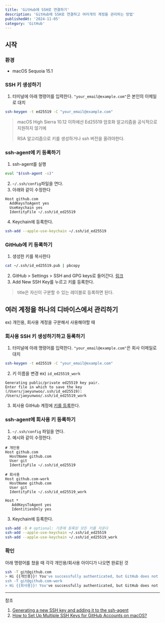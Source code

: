 ```yaml
---
title: 'GitHub에 SSH로 연결하기'
description: 'GitHub에 SSH로 연결하고 여러개의 계정을 관리하는 방법'
publishedAt: '2024-11-05'
category: 'GitHub'
---
```


## 시작

### 환경
- macOS Sequoia 15.1

### SSH 키 생성하기
1. 터미널에 아래 명령어를 입력한다. `"your_email@example.com"`은 본인의 이메일로 대치
```sh
ssh-keygen -t ed25519 -C "your_email@example.com"
```
> macOS High Sierra 10.12 이하에선 Ed25519 암호화 알고리즘을 공식적으로 지원하지 않기에
> 
> RSA 알고리즘으로 키를 생성하거나 ssh 버전을 올려야한다.

### ssh-agent에 키 등록하기
1. ssh-agent를 실행
```sh
eval "$(ssh-agent -s)"
```
2. `~/.ssh/config`파일을 연다.
3. 아래와 같이 수정한다
```
Host github.com
  AddKeysToAgent yes
  UseKeychain yes
  IdentityFile ~/.ssh/id_ed25519
```
4. Keychain에 등록한다.
```sh
ssh-add --apple-use-keychain ~/.ssh/id_ed25519
```

### GitHub에 키 등록하기
1. 생성한 키를 복사한다
```sh
cat ~/.ssh/id_ed25519.pub | pbcopy
```
2. GitHub > Settings > SSH and GPG keys로 들어간다. [링크](https://github.com/settings/keys)
3. Add New SSH Key를 누르고 키를 등록한다.
> title은 자신이 구분할 수 있는 레이블로 등록하면 된다.

## 여러 계정을 하나의 디바이스에서 관리하기
ex) 개인용, 회사용 계정을 구분해서 사용해야할 때

### 회사용 SSH 키 생성하기하고 등록하기
1. 터미널에 아래 명령어를 입력한다. `"your_email@example.com"`은 회사 이메일로 대치
```sh
ssh-keygen -t ed25519 -C "your_email@example.com"
```
2. 키 이름을 변경 ex) `id_ed25519_work`
```
Generating public/private ed25519 key pair.
Enter file in which to save the key (/Users/jaeyunwoo/.ssh/id_ed25519):
/Users/jaeyunwoo/.ssh/id_ed25519_work
```
3. 회사용 GitHub 계정에 [키를 등록](#github에-키-등록하기)한다.

### ssh-agent에 회사용 키 등록하기
1. `~/.ssh/config` 파일을 연다.
2. 예시와 같이 수정한다.
```
# 개인용
Host github.com
  HostName github.com
  User git
  IdentityFile ~/.ssh/id_ed25519

# 회사용
Host github.com-work
  HostName github.com
  User git
  IdentityFile ~/.ssh/id_ed25519_work

Host *
   AddKeysToAgent yes
   IdentitiesOnly yes
```
3. Keychain에 등록한다.
```sh
ssh-add -D # optional: 기존에 등록된 모든 키를 지운다
ssh-add --apple-use-keychain ~/.ssh/id_ed25519
ssh-add --apple-use-keychain ~/.ssh/id_ed25519_work
```

### 확인
아래 명령어를 쳤을 때 각각 개인용/회사용 아이디가 나오면 완료된 것
```sh
ssh -T git@github.com
> Hi {{개인용}}! You've successfully authenticated, but GitHub does not provide shell access.
ssh -T git@github.com-work
> Hi {{회사용}}! You've successfully authenticated, but GitHub does not provide shell access.
```
---

참조
1. [Generating a new SSH key and adding it to the ssh-agent](https://docs.github.com/en/authentication/connecting-to-github-with-ssh/generating-a-new-ssh-key-and-adding-it-to-the-ssh-agent)
2. [How to Set Up Multiple SSH Keys for GitHub Accounts on macOS?](https://pratapsharma.io/github-miltiple-key/)